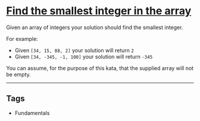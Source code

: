 # [Find the smallest integer in the array](https://www.codewars.com/kata/55a2d7ebe362935a210000b2)

Given an array of integers your solution should find the smallest integer.

For example:

- Given `[34, 15, 88, 2]` your solution will return `2`
- Given `[34, -345, -1, 100]` your solution will return `-345`

You can assume, for the purpose of this kata, that the supplied array will not be empty.

---

## Tags

- Fundamentals
